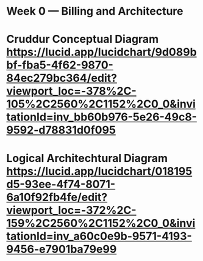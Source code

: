 # Week 0 — Billing and Architecture
# Cruddur Conceptual Diagram https://lucid.app/lucidchart/9d089bbf-fba5-4f62-9870-84ec279bc364/edit?viewport_loc=-378%2C-105%2C2560%2C1152%2C0_0&invitationId=inv_bb60b976-5e26-49c8-9592-d78831d0f095
# Logical Architechtural Diagram https://lucid.app/lucidchart/018195d5-93ee-4f74-8071-6a10f92fb4fe/edit?viewport_loc=-372%2C-159%2C2560%2C1152%2C0_0&invitationId=inv_a60c0e9b-9571-4193-9456-e7901ba79e99
